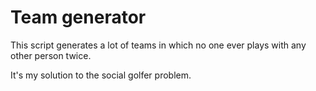 # Team generator
This script generates a lot of teams in which no one ever plays with any other person twice.

It's my solution to the social golfer problem.